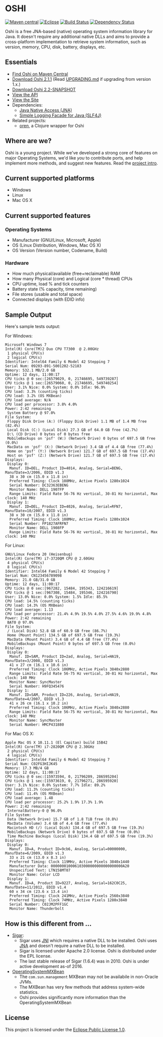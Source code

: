 OSHI
====
[![Maven central](https://maven-badges.herokuapp.com/maven-central/com.github.dblock/oshi-core/badge.svg)](https://maven-badges.herokuapp.com/maven-central/com.github.dblock/oshi-core)
[![Eclipse](http://img.shields.io/badge/license-Eclipse-blue.svg)](https://www.eclipse.org/legal/epl-v10.html)
[![Build Status](https://travis-ci.org/dblock/oshi.svg)](https://travis-ci.org/dblock/oshi)
[![Dependency Status](https://www.versioneye.com/user/projects/55fed58c601dd9001500005e/badge.svg?style=flat)](https://www.versioneye.com/user/projects/55fed58c601dd9001500005e)

Oshi is a free JNA-based (native) operating system information library for Java. It doesn't require any additional native DLLs and aims to provide a cross-platform implementation to retrieve system information, such as version, memory, CPU, disk, battery, displays, etc.

Essentials
----------
* [Find Oshi on Maven Central](http://search.maven.org/#search|ga|1|oshi-core)
* [Download Oshi 2.1.1](https://repository.sonatype.org/service/local/artifact/maven/redirect?r=central-proxy&amp;g=com.github.dblock&amp;a=oshi-core&amp;v=2.1.1&amp;e=jar) (Read [UPGRADING.md](UPGRADING.md) if upgrading from version 1.x.)
* [Download Oshi 2.2-SNAPSHOT](https://oss.sonatype.org/service/local/artifact/maven/redirect?r=snapshots&amp;g=com.github.dblock&amp;a=oshi-core&amp;v=2.2-SNAPSHOT&amp;e=jar)
* [View the API](http://dblock.github.io/oshi/apidocs/)
* [View the Site](http://dblock.github.io/oshi/)
* Dependencies:
	* [Java Native Access (JNA)](https://github.com/java-native-access/jna)
	* [Simple Logging Facade for Java (SLF4J)](http://www.slf4j.org/)
* Related projects:
	* [oren](https://github.com/zcaudate/oren), a Clojure wrapper for Oshi

Where are we?
-------------
Oshi is a young project. While we've developed a strong core of features on major Operating Systems, we'd like *you* to contribute ports, and help implement more methods, and suggest new features. Read the [project intro](http://code.dblock.org/introducing-oshi-operating-system-and-hardware-information-java).

Current supported platforms
---------------------------
- Windows
- Linux
- Mac OS X

Current supported features
--------------------------

### Operating Systems ###
* Manufacturer (GNU/Linux, Microsoft, Apple)
* OS (Linux Distribution, Windows, Mac OS X)
* OS Version (Version number, Codename, Build)

### Hardware ###
* How much physical/available (free+reclaimable) RAM
* How many Physical (core) and Logical (core * thread) CPUs 
* CPU uptime, load % and tick counters
* Battery state (% capacity, time remaining)
* File stores (usable and total space)
* Connected displays (with EDID info)

Sample Output
-------------
Here's sample tests output:

For Windows:

```
Microsoft Windows 7
Intel(R) Core(TM)2 Duo CPU T7300  @ 2.00GHz
 1 physical CPU(s)
 2 logical CPU(s)
Identifier: Intel64 Family 6 Model 42 Stepping 7
Serial Num: 09203-891-5001202-52183
Memory: 532.1 MB/2.0 GB
Uptime: 12 days, 11:00:17
CPU ticks @ 0 sec:[26579029, 0, 21746695, 549739287]
CPU ticks @ 1 sec:[26579060, 0, 21746695, 549740254]
User: 3.1% Nice: 0.0% System: 0.0% Idle: 96.9%
CPU load: 3.3% (counting ticks)
CPU load: 3.2% (OS MXBean)
CPU load average: N/A
CPU load per processor: 3.8% 4.0%
Power: 2:42 remaining
 System Battery @ 97.0%
File System:
 Floppy Disk Drive (A:) (Floppy Disk Drive) 1.1 MB of 1.4 MB free (82.4%)
 Local Disk (C:) (Local Disk) 27.3 GB of 64.0 GB free (42.7%)
 D:\ (CD Drive) 0 bytes of 0 bytes free 
 MobileBackups on 'psf' (W:) (Network Drive) 0 bytes of 697.5 GB free (0.0%)
 MacData on 'psf' (X:) (Network Drive) 3.4 GB of 4.4 GB free (77.4%)
 Home on 'psf' (Y:) (Network Drive) 121.7 GB of 697.5 GB free (17.4%)
 Host on 'psf' (Z:) (Network Drive) 121.7 GB of 697.5 GB free (17.4%)
Displays:
 Display 0:
  Manuf. ID=DEL, Product ID=4014, Analog, Serial=BENG, ManufDate=3/2006, EDID v1.3
  38 x 30 cm (15.0 x 11.8 in)
  Preferred Timing: Clock 108MHz, Active Pixels 1280x1024 
  Serial Number: DC32363EBENG
  Monitor Name: DELL 1907FP
  Range Limits: Field Rate 56-76 Hz vertical, 30-81 Hz horizontal, Max clock: 140 MHz
 Display 1:
  Manuf. ID=DEL, Product ID=4026, Analog, Serial=RFN7, ManufDate=10/2007, EDID v1.3
  38 x 30 cm (15.0 x 11.8 in)
  Preferred Timing: Clock 108MHz, Active Pixels 1280x1024 
  Serial Number: FP1827AFRFN7
  Monitor Name: DELL 1908FP
  Range Limits: Field Rate 56-76 Hz vertical, 30-81 Hz horizontal, Max clock: 140 MHz
```

For Linux:

```
GNU/Linux Fedora 20 (Heisenbug)
Intel(R) Core(TM) i7-3720QM CPU @ 2.60GHz
 4 physical CPU(s)
 8 logical CPU(s)
Identifier: Intel64 Family 6 Model 42 Stepping 7
Serial Num: CN123456789098
Memory: 21.0 GB/31.0 GB
Uptime: 12 days, 11:00:17
CPU ticks @ 0 sec:[967282, 15484, 195343, 124216619]
CPU ticks @ 1 sec:[967308, 15484, 195346, 124216790]
User: 13.0% Nice: 0.0% System: 1.5% Idle: 85.5%
CPU load: 14.5% (counting ticks)
CPU load: 14.3% (OS MXBean)
CPU load average: 1.13
CPU load per processor: 21.4% 4.9% 19.5% 4.0% 27.5% 4.6% 19.9% 4.8%
Power: 2:42 remaining
 BAT0 @ 97.0%
File System:
 / (Local Disk) 52.8 GB of 60.9 GB free (86.7%)
 Home (Mount Point) 134.5 GB of 697.5 GB free (19.3%)
 MacData (Mount Point) 3.4 GB of 4.4 GB free (77.4%)
 MobileBackups (Mount Point) 0 bytes of 697.5 GB free (0.0%)
Displays:
 Display 0:
  Manuf. ID=SAM, Product ID=2ad, Analog, Serial=HA19, ManufDate=3/2008, EDID v1.3
  41 x 27 cm (16.1 x 10.6 in)
  Preferred Timing: Clock 106MHz, Active Pixels 3840x2880 
  Range Limits: Field Rate 56-75 Hz vertical, 30-81 Hz horizontal, Max clock: 140 MHz
  Monitor Name: SyncMaster
  Serial Number: H9FQ345476
 Display 1:
  Manuf. ID=SAM, Product ID=226, Analog, Serial=HA19, ManufDate=4/2007, EDID v1.3
  41 x 26 cm (16.1 x 10.2 in)
  Preferred Timing: Clock 106MHz, Active Pixels 3840x2880 
  Range Limits: Field Rate 56-75 Hz vertical, 30-81 Hz horizontal, Max clock: 140 MHz
  Monitor Name: SyncMaster
  Serial Number: HMCP431880

```

For Mac OS X:

```
Apple Mac OS X 10.11.1 (El Capitan) build 15B42
Intel(R) Core(TM) i7-2820QM CPU @ 2.30GHz
 2 physical CPU(s)
 4 logical CPU(s)
Identifier: Intel64 Family 6 Model 42 Stepping 7
Serial Num: C02FG3HIJK45
Memory: 17.3 MB/4 GB
Uptime: 12 days, 11:00:17
CPU ticks @ 0 sec:[15973594, 0, 21796209, 286595204]
CPU ticks @ 1 sec:[15973619, 0, 21796271, 286595920]
User: 3.1% Nice: 0.0% System: 7.7% Idle: 89.2%
CPU load: 11.3% (counting ticks)
CPU load: 11.4% (OS MXBean)
CPU load average: 1.48
CPU load per processor: 25.2% 1.9% 17.3% 1.9% 
Power: 2:42 remaining
 InternalBattery-0 @ 96.0%
File System:
 Data (Network Drive) 15.7 GB of 1.8 TiB free (0.8%)
 MacData (Volume) 3.4 GB of 4.4 GB free (77.4%)
 Macintosh HD (/) (Local Disk) 134.4 GB of 697.5 GB free (19.3%)
 MobileBackups (Network Drive) 0 bytes of 697.5 GB free (0.0%)
 Time Machine Backups (Local Disk) 134.4 GB of 697.5 GB free (19.3%)
Displays:
 Display 0:
  Manuf. ID=A, Product ID=9cb6, Analog, Serial=00000000, ManufDate=6/2009, EDID v1.3
  33 x 21 cm (13.0 x 8.3 in)
  Preferred Timing: Clock 119MHz, Active Pixels 3840x1440 
  Manufacturer Data: 000000010006103000000000000000000A20
  Unspecified Text: LTN158MT07
  Monitor Name: Color LCD
 Display 1:
  Manuf. ID=A, Product ID=9227, Analog, Serial=162C0C25, ManufDate=11/2012, EDID v1.4
  60 x 34 cm (23.6 x 13.4 in)
  Preferred Timing: Clock 241MHz, Active Pixels 2560x3840 
  Preferred Timing: Clock 74MHz, Active Pixels 1280x3840 
  Serial Number: C02JM2PFF1GC
  Monitor Name: Thunderbolt
```

How is this different from ...
------------------------------

* [Sigar](http://sigar.hyperic.com): 
	* Sigar uses [JNI](http://docs.oracle.com/javase/8/docs/technotes/guides/jni/index.html) which requires a native DLL to be installed. Oshi uses [JNA](https://github.com/twall/jna) and doesn't require a native DLL to be installed. 
	* Sigar is licensed under Apache 2.0 license. Oshi is distributed under the EPL license.
	* The last stable release of Sigar (1.6.4) was in 2010. Oshi is under active development as-of 2016.
* [OperatingSystemMXBean](http://docs.oracle.com/javase/7/docs/jre/api/management/extension/com/sun/management/OperatingSystemMXBean.html)
	* The `com.sun.management` MXBean may not be availabile in non-Oracle JVMs.
	* The MXBean has very few methods that address system-wide statistics.
	* Oshi provides significantly more information than the OperatingSystemMXBean

License
-------
This project is licensed under the [Eclipse Public License 1.0](LICENSE_EPL).

